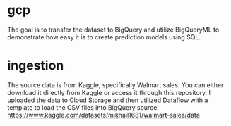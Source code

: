 # gcp
The goal is to transfer the dataset to BigQuery and utilize BigQueryML to demonstrate how easy it is to create prediction models using SQL.

# ingestion
The source data is from Kaggle, specifically Walmart sales. You can either download it directly from Kaggle or access it through this repository. I uploaded the data to Cloud Storage and then utilized Dataflow with a template to load the CSV files into BigQuery
source: https://www.kaggle.com/datasets/mikhail1681/walmart-sales/data
